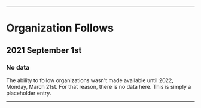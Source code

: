 
***

# Organization Follows

## 2021 September 1st

### No data

The ability to follow organizations wasn't made available until 2022, Monday, March 21st. For that reason, there is no data here. This is simply a placeholder entry.

***
